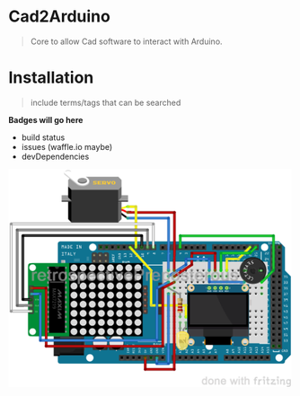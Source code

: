 # Cad2Arduino
> Core to allow Cad software to interact with Arduino.
# Installation

> include terms/tags that can be searched

**Badges will go here**

- build status
- issues (waffle.io maybe)
- devDependencies

![alt text](https://raw.githubusercontent.com/retrospectivePreposterous/Arduino-Cad2Arduino/master/Autocad2Arduino-WiringDiagram.png?token=AOV45TIUTILFGD4WT7V64GC647J2O)
